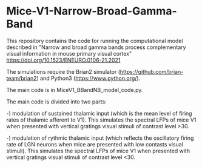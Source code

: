 # Mice-V1-Narrow-Broad-Gamma-Band
This repository contains the code for running the computational model described in "Narrow and broad gamma bands process complementary visual information in mouse primary visual cortex"   https://doi.org/10.1523/ENEURO.0106-21.2021


The simulations require the Brian2 simulator (https://github.com/brian-team/brian2) and Python3 (https://www.python.org/). 


The main code is in MiceV1_BBandNB_model_code.py. 


The main code is divided into two parts: 

-) modulation of sustained thalamic input (which is the mean level of firing rates of thalamic afferent to V1). This simulates the spectral LFPs of mice V1 when presented with vertical gratings visual stimuli of contrast level >30. 

-) modulation of rythmic thalamic input (which reflects the oscillatory firing rate of LGN neurons when mice are presented with low contasts visual stimuli). This simulates the spectral LFPs of mice V1 when presented with vertical gratings visual stimuli of contrast level <30. 

